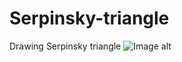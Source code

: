 # Serpinsky-triangle
Drawing Serpinsky triangle
![Image alt](https://github.com/choppyratz/serpinsky-triangle/master/preview.jpg)
